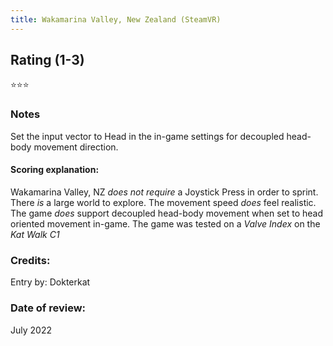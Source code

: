 ```yaml
---
title: Wakamarina Valley, New Zealand (SteamVR)
---
```


## Rating (1-3)
⭐⭐⭐

### Notes
Set the input vector to Head in the in-game settings for decoupled head-body movement direction.

#### Scoring explanation:
Wakamarina Valley, NZ *does not require* a Joystick Press in order to sprint.
There *is* a large world to explore.
The movement speed *does* feel realistic.
The game *does* support decoupled head-body movement when set to head oriented movement in-game.
The game was tested on a *Valve Index* on the *Kat Walk C1*

### Credits:
Entry by: Dokterkat

### Date of review:
July 2022

